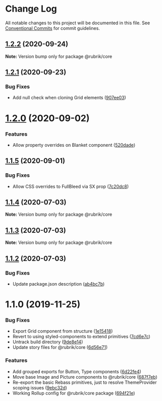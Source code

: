 # Change Log

All notable changes to this project will be documented in this file.
See [Conventional Commits](https://conventionalcommits.org) for commit guidelines.

## [1.2.2](https://github.com/brettgullan/rubrik/compare/@rubrik/core@1.2.1...@rubrik/core@1.2.2) (2020-09-24)

**Note:** Version bump only for package @rubrik/core





## [1.2.1](https://github.com/brettgullan/rubrik/compare/@rubrik/core@1.2.0...@rubrik/core@1.2.1) (2020-09-23)


### Bug Fixes

* Add null check when cloning Grid elements ([907ee03](https://github.com/brettgullan/rubrik/commit/907ee03e79afd2be74cc12c7d9e7c64772bbe101))





# [1.2.0](https://github.com/brettgullan/rubrik/compare/@rubrik/core@1.1.5...@rubrik/core@1.2.0) (2020-09-02)


### Features

* Allow property overrides on Blanket component ([520dade](https://github.com/brettgullan/rubrik/commit/520dade1aca40e81bce26992e5251cd080b5b89f))





## [1.1.5](https://github.com/brettgullan/rubrik/compare/@rubrik/core@1.1.4...@rubrik/core@1.1.5) (2020-09-01)


### Bug Fixes

* Allow CSS overrides to FullBleed via SX prop ([7c20dc8](https://github.com/brettgullan/rubrik/commit/7c20dc8dcc9fda03260e4a79c76d6e8e8f3e6920))





## [1.1.4](https://github.com/brettgullan/rubrik/compare/@rubrik/core@1.1.3...@rubrik/core@1.1.4) (2020-07-03)

**Note:** Version bump only for package @rubrik/core





## [1.1.3](https://github.com/brettgullan/rubrik/compare/@rubrik/core@1.1.2...@rubrik/core@1.1.3) (2020-07-03)

**Note:** Version bump only for package @rubrik/core





## [1.1.2](https://github.com/brettgullan/rubrik/compare/@rubrik/core@1.1.0...@rubrik/core@1.1.2) (2020-07-03)


### Bug Fixes

* Update package.json description ([ab4bc7b](https://github.com/brettgullan/rubrik/commit/ab4bc7b4875b4fce63a72e424ae27c39dc858f11))





# 1.1.0 (2019-11-25)


### Bug Fixes

* Export Grid component from structure ([1e15418](https://github.com/brettgullan/rubrik/commit/1e154186130be3f910bc55ba4da19284b5a6b473))
* Revert to using styled-components to extend primitives ([7cd6e7c](https://github.com/brettgullan/rubrik/commit/7cd6e7c24cc3dc2a876fbf2108d2ae252e386efe))
* Untrack build directory ([9de8e14](https://github.com/brettgullan/rubrik/commit/9de8e14ef56361b4f0d78d5e41eb1bb7610684a1))
* Update story files for @rubrik/core ([6d56e71](https://github.com/brettgullan/rubrik/commit/6d56e714515c0a5dad0d54c583ffe9c530498857))


### Features

* Add grouped exports for Button, Type components ([6d22fe4](https://github.com/brettgullan/rubrik/commit/6d22fe460cb668b80cccd3a597fa26e4faaf8735))
* Move base Image and Picture components to @rubrik/core ([687f7eb](https://github.com/brettgullan/rubrik/commit/687f7eb96db74cd110c743285019024973208002))
* Re-export the basic Rebass primitives, just to resolve ThemeProvider scoping issues ([9ebc32d](https://github.com/brettgullan/rubrik/commit/9ebc32d9819a97e0bde4609549223dade234dcee))
* Working Rollup config for @rubrik/core package ([694f21e](https://github.com/brettgullan/rubrik/commit/694f21e1e01113f621d5ba437d5ae031ad46c5dc))
